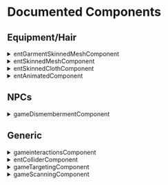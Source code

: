 # Documented Components

## Equipment/Hair

<details>

<summary>entGarmentSkinnedMeshComponent</summary>



Can be used interchangeably with `entSkinnedMeshComponent`.

* Loads a mesh from a [depotPath](documented-components.md#depotpath).&#x20;
* Supports [chunkMask](documented-components.md#chunkmask).
* meshAppearance will select an appearance by name from the mesh's defined [appearances](broken-reference).
* Lets you enable and disable **shadows** with the properties `castShadows` and `castLocalShadows`

This is the good kind of mesh component, the one that will work without trouble, as opposed to [entSkinnedClothComponent](documented-components.md#entskinnedclothcomponent).

</details>

<details>

<summary>entSkinnedMeshComponent</summary>

See below at [entGarmentSkinnedMeshComponent](./#entgarmentskinnedmeshcomponent)

</details>

<details>

<summary>entSkinnedClothComponent</summary>

Like [ent(Garment)SkinnedMeshComponent](documented-components.md#entskinnedmeshcomponent), but with a `physicalMesh` and physics. Usually comes together with an [entAnimatedComponent](documented-components.md#entanimatedcomponent) (they're usually named `collar` for clothes and `dangle` for hair and accessories).

</details>

<details>

<summary>entAnimatedComponent</summary>

Adds physics to garments and hair meshes.

</details>

## NPCs

<details>

<summary>gameDismembermentComponent</summary>

Defines dismemberment rules for NPCs. (TBD: ???)

</details>

## Generic

<details>

<summary>gameinteractionsComponent</summary>

Adds interaction prompt to entity. (Shouldn't work without gameTargetingComponent, but this hasn't been double-checked.)

</details>

<details>

<summary>entColliderComponent</summary>

WIP

</details>

<details>

<summary>gameTargetingComponent</summary>

Allows targeting via CET.&#x20;

</details>

<details>

<summary>gameScanningComponent</summary>

WIP

</details>

